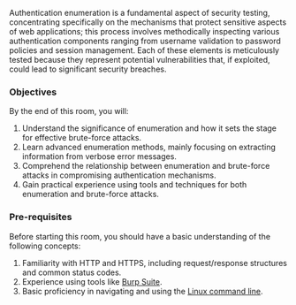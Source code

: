Authentication enumeration is a fundamental aspect of security testing, concentrating specifically on the mechanisms that protect sensitive aspects of web applications; this process involves methodically inspecting various authentication components ranging from username validation to password policies and session management. Each of these elements is meticulously tested because they represent potential vulnerabilities that, if exploited, could lead to significant security breaches.  

### Objectives

By the end of this room, you will:

1. Understand the significance of enumeration and how it sets the stage for effective brute-force attacks.
2. Learn advanced enumeration methods, mainly focusing on extracting information from verbose error messages.
3. Comprehend the relationship between enumeration and brute-force attacks in compromising authentication mechanisms.
4. Gain practical experience using tools and techniques for both enumeration and brute-force attacks.

### Pre-requisites

Before starting this room, you should have a basic understanding of the following concepts:

1. Familiarity with HTTP and HTTPS, including request/response structures and common status codes.
2. Experience using tools like [Burp Suite](https://tryhackme.com/module/learn-burp-suite).
3. Basic proficiency in navigating and using the [Linux command line](https://tryhackme.com/module/linux-fundamentals).